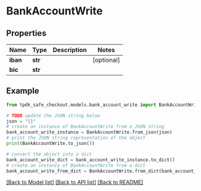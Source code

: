 # BankAccountWrite



## Properties

Name | Type | Description | Notes
------------ | ------------- | ------------- | -------------
**iban** | **str** |  | [optional] 
**bic** | **str** |  | 

## Example

```python
from tpdk_safe_checkout.models.bank_account_write import BankAccountWrite

# TODO update the JSON string below
json = "{}"
# create an instance of BankAccountWrite from a JSON string
bank_account_write_instance = BankAccountWrite.from_json(json)
# print the JSON string representation of the object
print(BankAccountWrite.to_json())

# convert the object into a dict
bank_account_write_dict = bank_account_write_instance.to_dict()
# create an instance of BankAccountWrite from a dict
bank_account_write_from_dict = BankAccountWrite.from_dict(bank_account_write_dict)
```
[[Back to Model list]](../README.md#documentation-for-models) [[Back to API list]](../README.md#documentation-for-api-endpoints) [[Back to README]](../README.md)


